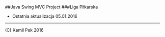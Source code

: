 ##Java Swing MVC Project
###Liga Piłkarska

* Ostatnia aktualizacja 05.01.2016

---
(C) Kamil Pek 2016

